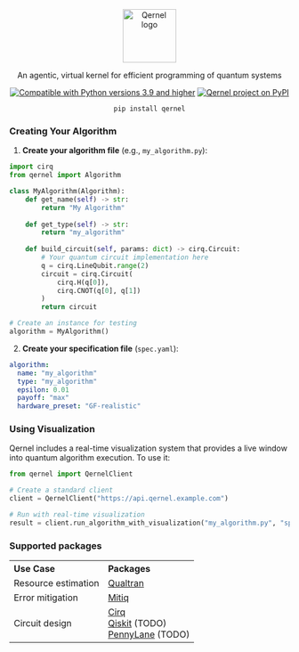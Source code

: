 <div align="center">
<img alt="Qernel logo" width="96px" src="https://www.dojoquantum.com/_next/image?url=%2Fquantum-computing.png&w=96&q=75">
<br>

An agentic, virtual kernel for efficient programming of quantum systems

[![Compatible with Python versions 3.9 and higher](https://img.shields.io/badge/Python-3.9+-6828b2.svg?style=flat-square&logo=python&logoColor=white)](https://www.python.org/downloads/)
[![Qernel project on PyPI](https://img.shields.io/pypi/v/qernel.svg?logo=python&logoColor=white&label=PyPI&style=flat-square&color=9d3bb8)](https://pypi.org/project/qernel)

`pip install qernel`
</div>

### Creating Your Algorithm

1. **Create your algorithm file** (e.g., `my_algorithm.py`):
```python
import cirq
from qernel import Algorithm

class MyAlgorithm(Algorithm):
    def get_name(self) -> str:
        return "My Algorithm"
    
    def get_type(self) -> str:
        return "my_algorithm"
    
    def build_circuit(self, params: dict) -> cirq.Circuit:
        # Your quantum circuit implementation here
        q = cirq.LineQubit.range(2)
        circuit = cirq.Circuit(
            cirq.H(q[0]),
            cirq.CNOT(q[0], q[1])
        )
        return circuit

# Create an instance for testing
algorithm = MyAlgorithm()
```

2. **Create your specification file** (`spec.yaml`):
```yaml
algorithm:
  name: "my_algorithm"
  type: "my_algorithm"
  epsilon: 0.01
  payoff: "max"
  hardware_preset: "GF-realistic"
```

### Using Visualization

Qernel includes a real-time visualization system that provides a live window into quantum algorithm execution. To use it:

```python
from qernel import QernelClient

# Create a standard client
client = QernelClient("https://api.qernel.example.com")

# Run with real-time visualization
result = client.run_algorithm_with_visualization("my_algorithm.py", "spec.yaml")
```

### Supported packages

<div align="left">

<table>
<tr>
<th align="left">Use Case</th>
<th align="left">Packages</th>
</tr>
<tr>
<td>Resource estimation</td>
<td><a href="https://github.com/quantumlib/qualtran">Qualtran</a></td>
</tr>
<tr>
<td>Error mitigation</td>
<td><a href="https://github.com/unitaryfund/mitiq">Mitiq</a></td>
</tr>
<tr>
<td>Circuit design</td>
<td>
<a href="https://github.com/quantumlib/cirq">Cirq</a><br>
<a href="https://github.com/Qiskit/qiskit">Qiskit</a> (TODO)<br>
<a href="https://github.com/PennyLaneAI/pennylane">PennyLane</a> (TODO)
</td>
</tr>
</table>

</div>